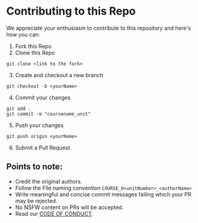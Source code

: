 # Contributing to this Repo

We appreciate your enthusiasm to contribute to this repository and here's how you can:
1. Fork this Repo
2. Clone this Repo
```
git clone <link to the fork>
```
3. Create and checkout a new branch
```
git checkout -b <yourName>
```
4. Commit your changes
```
git add .
git commit -m "coursename_unit"
```
5. Push your changes
```
git push origin <yourName>
```
6. Submit a Pull Request.

## Points to note:

- Credit the original authors.
- Follow the File naming convention `COURSE_U<unitNumber>_<authorName>`
- Write meaningful and concise commit messages failing which your PR may be rejected.
- No NSFW content on PRs will be accepted.
- Read our [CODE OF CONDUCT](./code_of_conduct.md).
